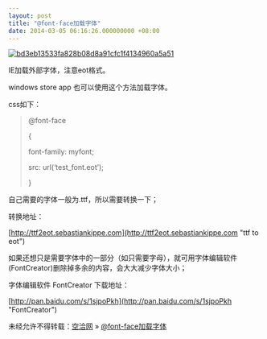 ```yaml
---
layout: post
title: "@font-face加载字体"
date: 2014-03-05 06:16:26.000000000 +08:00
---
```


[![bd3eb13533fa828b08d8a91cfc1f4134960a5a51](http://kongqia.com/wp-content/uploads/2014/03/bd3eb13533fa828b08d8a91cfc1f4134960a5a51.jpg)](http://kongqia.com/wp-content/uploads/2014/03/bd3eb13533fa828b08d8a91cfc1f4134960a5a51.jpg)

IE加载外部字体，注意eot格式。

windows store app 也可以使用这个方法加载字体。

css如下：

> @font-face
> 
> {
> 
> font-family: myfont;
> 
> src: url(‘test_font.eot’);
> 
> }

自己需要的字体一般为.ttf，所以需要转换一下；

转换地址：

[http://ttf2eot.sebastiankippe.com](http://ttf2eot.sebastiankippe.com "ttf to eot")

如果还想只是需要字体中的一部分（如只需要字母），就可用字体编辑软件(FontCreator)删除掉多余的内容，会大大减少字体大小；

字体编辑软件 FontCreator 下载地址：

[http://pan.baidu.com/s/1sjpoPkh](http://pan.baidu.com/s/1sjpoPkh "FontCreator")

未经允许不得转载：[空洽网](http://kongqia.com) » [@font-face加载字体](http://kongqia.com/33313.html)


